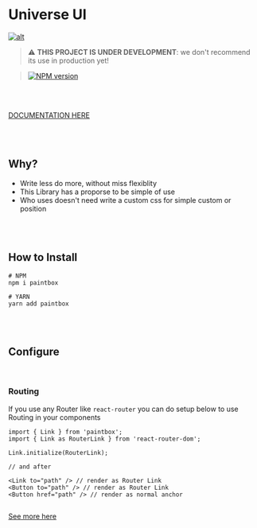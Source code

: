 
# Universe UI

[![alt](https://raw.githubusercontent.com/allangomessl/paintbox/master/static/full-logo.png)](https://allangomessl.github.io/paintbox)

> :warning: **THIS PROJECT IS UNDER DEVELOPMENT**: we don't recommend its use in production yet!

> [![NPM version](https://img.shields.io/npm/v/paintbox.svg)](https://www.npmjs.com/package/paintbox)

<br /><br />

[DOCUMENTATION HERE](https://paintbox.vercel.app/)

<br /><br />

## Why?

- Write less do more, without miss flexiblity
- This Library has a proporse to be simple of use
- Who uses doesn't need write a custom css for simple custom or position

<br /><br />


## How to Install

```shell
# NPM
npm i paintbox

# YARN
yarn add paintbox

```

<br /><br />

## Configure

<br />

### Routing

If you use any Router like `react-router` you can do setup below to use Routing in your components

```tsx
import { Link } from 'paintbox';
import { Link as RouterLink } from 'react-router-dom';

Link.initialize(RouterLink);

// and after

<Link to="path" /> // render as Router Link
<Button to="path" /> // render as Router Link
<Button href="path" /> // render as normal anchor
  
```

[See more here](https://allangomessl.github.io/paintbox)
